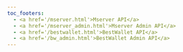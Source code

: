 ```yaml
---
toc_footers:
  - <a href='/mserver.html'>Mserver API</a>
  - <a href='/mserver_admin.html'>Mserver Admin API</a>
  - <a href='/bestwallet.html'>BestWallet API</a>
  - <a href='/bw_admin.html'>BestWallet Admin API</a>
---
```

